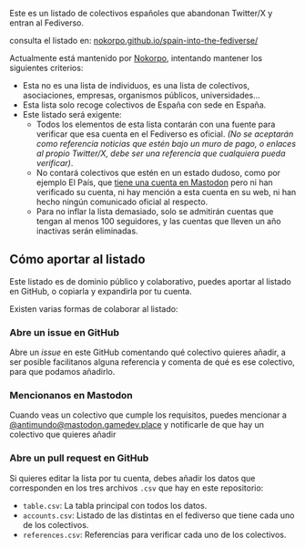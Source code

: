 Este es un listado de colectivos españoles que abandonan Twitter/X y entran al Fediverso.

consulta el listado en: [nokorpo.github.io/spain-into-the-fediverse/](https://nokorpo.github.io/spain-into-the-fediverse/)

Actualmente está mantenido por [Nokorpo](https://nokorpo.com/), intentando mantener los siguientes criterios:

- Esta no es una lista de individuos, es una lista de colectivos, asociaciones, empresas, organismos públicos, universidades...
- Esta lista solo recoge colectivos de España con sede en España.
- Este listado será exigente:
    - Todos los elementos de esta lista contarán con una fuente para verificar que esa cuenta en el Fediverso es oficial. _(No se aceptarán como referencia noticias que estén bajo un muro de pago, o enlaces al propio Twitter/X, debe ser una referencia que cualquiera pueda verificar)_.
    - No contará colectivos que estén en un estado dudoso, como por ejemplo El País, que [tiene una cuenta en Mastodon](https://mastodon.social/@el_pais) pero ni han verificado su cuenta, ni hay mención a esta cuenta en su web, ni han hecho ningún comunicado oficial al respecto.
    - Para no inflar la lista demasiado, solo se admitirán cuentas que tengan al menos 100 seguidores, y las cuentas que lleven un año inactivas serán eliminadas.

## Cómo aportar al listado

Este listado es de dominio público y colaborativo, puedes aportar al listado en GitHub, o copiarla y expandirla por tu cuenta.

Existen varias formas de colaborar al listado:

### Abre un issue en GitHub

Abre un _issue_ en este GitHub comentando qué colectivo quieres añadir, a ser posible facilitanos alguna referencia y comenta de qué es ese colectivo, para que podamos añadirlo.

### Mencionanos en Mastodon

Cuando veas un colectivo que cumple los requisitos, puedes mencionar a [@antimundo@mastodon.gamedev.place](https://mastodon.gamedev.place/@antimundo) y notificarle de que hay un colectivo que quieres añadir

### Abre un pull request en GitHub

Si quieres editar la lista por tu cuenta, debes añadir los datos que corresponden en los tres archivos `.csv` que hay en este repositorio:
- `table.csv`: La tabla principal con todos los datos.
- `accounts.csv`: Listado de las distintas en el fediverso que tiene cada uno de los colectivos. 
- `references.csv`: Referencias para verificar cada uno de los colectivos.
